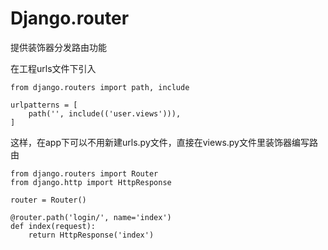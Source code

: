 # Django.router
提供装饰器分发路由功能

在工程urls文件下引入
```
from django.routers import path, include

urlpatterns = [
    path('', include(('user.views'))),
]
```
这样，在app下可以不用新建urls.py文件，直接在views.py文件里装饰器编写路由
```
from django.routers import Router
from django.http import HttpResponse

router = Router()

@router.path('login/', name='index')
def index(request):
    return HttpResponse('index')
    
```
